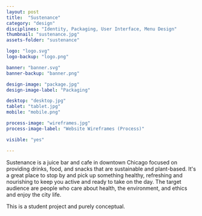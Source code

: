 ```yaml
---
layout: post
title:  "Sustenance"
category: "design"
disciplines: "Identity, Packaging, User Interface, Menu Design"
thumbnail: "sustenance.jpg"
assets-folder: "sustenance"

logo: "logo.svg"
logo-backup: "logo.png"

banner: "banner.svg"
banner-backup: "banner.png"

design-image: "package.jpg"
design-image-label: "Packaging"

desktop: "desktop.jpg"
tablet: "tablet.jpg"
mobile: "mobile.png"

process-image: "wireframes.jpg"
process-image-label: "Website Wireframes (Process)"

visible: "yes"

---
```


Sustenance is a juice bar and cafe in downtown Chicago focused on providing drinks, food, and snacks that are sustainable and plant-based. It's a great place to stop by and pick up something healthy, refreshing and nourishing to keep you active and ready to take on the day. The target audience are people who care about health, the environment, and ethics and enjoy the city life.

This is a student project and purely conceptual. 
